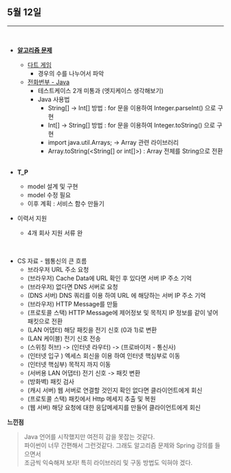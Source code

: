 ## 5월 12일

***

<br>

* __[알고리즘 문제](https://github.com/CureLatte/Bae_joonHub.git)__
  * [다트 게임](/Algorithm/Programmers/Level1/다트게임.py)
    * 경우의 수를 나누어서 파악 
  * [전화번부 - Java](/Algorithm/Programmers/Level2/전화번호목록.java)
    * 테스트케이스 2개 미통과 (엣지케이스 생각해보기)
    * Java 사용법
      * String[] -> Int[] 방법 : for 문을 이용하여 Integer.parseInt() 으로 구현
      * Int[] -> String[] 방법 : for 문을 이용하여 Integer.toString() 으로 구현
      * import java.util.Arrays; -> Array 관련 라이브러리 
      * Array.toString(<String[] or int[]>) : Array 전체를 String으로 전환

  <br>
    
* __T_P__
  * model 설계 및 구현
  * model 수정 필요 
  * 이후 계획 : 서비스 함수 만들기 
  
* 이력서 지원
  * 4개 회사 지원 서류 완
  
<br>

* CS 자료 - 웹통신의 큰 흐름
  * 브라우저 URL 주소 요청
  * (브라우저) Cache Data에 URL 확인 후 있다면 서버 IP 주소 기억
  * (브라우저) 없다면 DNS 서버로 요청
  * (DNS 서버) DNS 쿼리를 이용 하여 URL 에 해당하는 서버 IP 주소 기억
  * (브라우저) HTTP Message를 만듦
  * (프로토콜 스택) HTTP Message에 제어정보 및 목적지 IP 정보를 같이 넣어 패킷으로 전환
  * (LAN 어댑터) 해당 패킷을 전기 신호 (0과 1)로 변환
  * (LAN 케이블) 전기 신호 전송
  * (스위칭 허브) -> (인터넷 라우터) -> (프로바이저 - 통신사)
  * (인터넷 입구 ) 엑세스 회신을 이용 하여 인터넷 핵심부로 이동
  * (인터넷 핵심부) 목적지 까지 이동 
  * (서버용 LAN 어댑터) 전기 신호 -> 패킷 변환
  * (방화벽) 패킷 검사 
  * (캐시 서버) 웹 서버로 연결할 것인지 확인 없다면 클라이언트에게 회신
  * (프로토콜 스택) 패킷에서 Http 메세지 추출 및 복원 
  * (웹 서버) 해당 요청에 대한 응답메세지를 만들어 클라이언트에게 회신


__느낀점__
> Java 언어를 시작했지만 여전히 감을 못잡는 것같다.   
> 파이썬이 너무 간편해서 그런것같다. 그래도 알고리즘 문제와 Spring 강의를 들으면서   
> 조금씩 익숙해져 보자! 특히 라이브러리 및 구동 방법도 익혀야 겠다.   